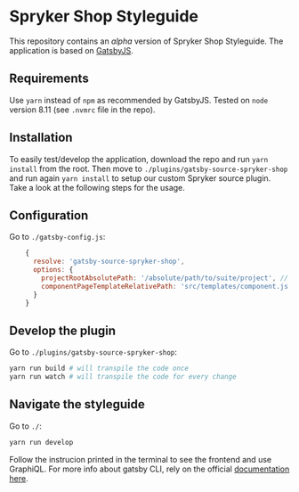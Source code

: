 # Spryker Shop Styleguide

This repository contains an *alpha* version of Spryker Shop Styleguide.
The application is based on [GatsbyJS](https://www.gatsbyjs.org/).

## Requirements

Use `yarn` instead of `npm` as recommended by GatsbyJS.
Tested on `node` version 8.11 (see `.nvmrc` file in the repo).

## Installation

To easily test/develop the application, download the repo and run `yarn install` from the root.
Then move to `./plugins/gatsby-source-spryker-shop` and run again `yarn install` to setup our custom Spryker source plugin.
Take a look at the following steps for the usage.

## Configuration

Go to `./gatsby-config.js`:

```js
    {
      resolve: 'gatsby-source-spryker-shop',
      options: {
        projectRootAbsolutePath: '/absolute/path/to/suite/project', // change this property
        componentPageTemplateRelativePath: 'src/templates/component.js'
      }
    }
```

## Develop the plugin

Go to `./plugins/gatsby-source-spryker-shop`:

```bash
yarn run build # will transpile the code once
yarn run watch # will transpile the code for every change
```

## Navigate the styleguide

Go to `./`:

```bash
yarn run develop
```

Follow the instrucion printed in the terminal to see the frontend and use GraphiQL.
For more info about gatsby CLI, rely on the official [documentation here](https://www.gatsbyjs.org/docs/).
